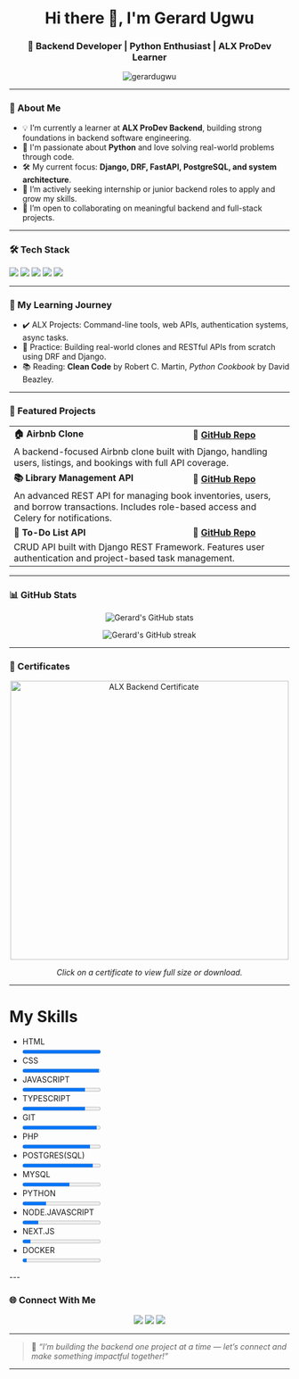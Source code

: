 <h1 align="center">Hi there 👋, I'm Gerard Ugwu</h1>
<h3 align="center">🚀 Backend Developer | Python Enthusiast | ALX ProDev Learner</h3>

<p align="center">
  <img src="https://komarev.com/ghpvc/?username=gerardugwu&label=Profile%20views&color=0e75b6&style=flat" alt="gerardugwu" />
</p>

---

### 🧭 About Me

<ul>
  <li>💡 I’m currently a learner at <strong>ALX ProDev Backend</strong>, building strong foundations in backend software engineering.</li>
  <li>🐍 I'm passionate about <strong>Python</strong> and love solving real-world problems through code.</li>
  <li>🛠️ My current focus: <strong>Django, DRF, FastAPI, PostgreSQL, and system architecture</strong>.</li>
  <li>💼 I’m actively seeking internship or junior backend roles to apply and grow my skills.</li>
  <li>🤝 I’m open to collaborating on meaningful backend and full-stack projects.</li>
</ul>

---

### 🛠️ Tech Stack

<p>
  <img src="https://img.shields.io/badge/Python-3670A0?style=for-the-badge&logo=python&logoColor=fff"/>
  <img src="https://img.shields.io/badge/Django-092E20?style=for-the-badge&logo=django&logoColor=white"/>
  <img src="https://img.shields.io/badge/FastAPI-005571?style=for-the-badge&logo=fastapi"/>
  <img src="https://img.shields.io/badge/PostgreSQL-336791?style=for-the-badge&logo=postgresql&logoColor=white"/>
  <img src="https://img.shields.io/badge/Git-F05032?style=for-the-badge&logo=git&logoColor=white"/>
</p>

---

### 📘 My Learning Journey

<ul>
  <li>✔️ ALX Projects: Command-line tools, web APIs, authentication systems, async tasks.</li>
  <li>🧪 Practice: Building real-world clones and RESTful APIs from scratch using DRF and Django.</li>
  <li>📚 Reading: <strong>Clean Code</strong> by Robert C. Martin, <em>Python Cookbook</em> by David Beazley.</li>
</ul>

---

### 🔭 Featured Projects

<table>
  <tr>
    <td><strong>🏠 Airbnb Clone</strong></td>
    <td><strong>🔗 <a href="https://github.com/gerardugwu/airbnb-clone-project">GitHub Repo</a></strong></td>
  </tr>
  <tr>
    <td colspan="2">A backend-focused Airbnb clone built with Django, handling users, listings, and bookings with full API coverage.</td>
  </tr>

  <tr>
    <td><strong>📚 Library Management API</strong></td>
    <td><strong>🔗 <a href="https://github.com/gerardugwu/library_management">GitHub Repo</a></strong></td>
  </tr>
  <tr>
    <td colspan="2">An advanced REST API for managing book inventories, users, and borrow transactions. Includes role-based access and Celery for notifications.</td>
  </tr>

  <tr>
    <td><strong>📝 To-Do List API</strong></td>
    <td><strong>🔗 <a href="https://github.com/gerardugwu/todo-api">GitHub Repo</a></strong></td>
  </tr>
  <tr>
    <td colspan="2">CRUD API built with Django REST Framework. Features user authentication and project-based task management.</td>
  </tr>
</table>

---

### 📊 GitHub Stats

<p align="center">
  <img src="https://github-readme-stats.vercel.app/api?username=gerardugwu&show_icons=true&theme=tokyonight&count_private=true" alt="Gerard's GitHub stats" />
</p>

<p align="center">
  <img src="https://github-readme-streak-stats.herokuapp.com?user=gerardugwu&theme=tokyonight&date_format=M%20j%5B%2C%20Y%5D" alt="Gerard's GitHub streak" />
</p>

---

### 🏅 Certificates

<p align="center">
  <!-- Example certificate image -->
  <img src="certificates/alx_backend_certificate.png" alt="ALX Backend Certificate" width="500px"/>

  <!-- You can duplicate this for more certificates -->
  <!-- <img src="certificates/another_certificate.png" alt="Another Certificate" width="500px"/> -->
</p>

<p align="center">
  <em>Click on a certificate to view full size or download.</em>
</p>

---
 <div class="section">
            <h1><span>My Skills</span></h1>
            <ul>
                <li>HTML <br />
                    <progress min="0" max="100" value="100"></progress>
                </li>
                </li>
                <li>CSS<br />
                    <progress min="0" max="100" value="98"></progress>
                </li>
                <li>JAVASCRIPT<br />
                    <progress min="0" max="100" value="80"></progress>
                </li>
                <li>TYPESCRIPT<br />
                    <progress min="0" max="100" value="80"></progress>
                </li>
                </li>
                <li>GIT<br />
                    <progress min="0" max="100" value="95"></progress>
                </li>
                </li>
                <li>PHP<br />
                    <progress min="0" max="100" value="87"></progress>
                </li>
                </li>
                <li>POSTGRES(SQL)<br />
                    <progress min="0" max="100" value="90"></progress>
                </li>
                </li>
                <li>MYSQL<br />
                    <progress min="0" max="100" value="60"></progress>
                </li>
                </li>
                <li>PYTHON<br />
                    <progress min="0" max="100" value="30"></progress>
                </li>
                </li>
                <li>NODE.JAVASCRIPT<br />
                    <progress min="0" max="100" value="20"></progress>
                </li>
                </li>
                <li>NEXT.JS<br />
                    <progress min="0" max="100" value="10"></progress>
                </li>
                </li>
                <li>DOCKER<br />
                    <progress min="0" max="100" value="5"></progress>
                </li>
            </ul>
        </div>
---


### 🌐 Connect With Me

<p align="center">
  <a href="mailto:ugwugerard@gmail.com"><img src="https://img.shields.io/badge/Gmail-red?style=for-the-badge&logo=gmail&logoColor=white"/></a>
  <a href="https://www.linkedin.com/in/gerardugwu/"><img src="https://img.shields.io/badge/LinkedIn-blue?style=for-the-badge&logo=linkedin&logoColor=white"/></a>
  <a href="https://twitter.com/gerard_ugwu"><img src="https://img.shields.io/badge/Twitter-1DA1F2?style=for-the-badge&logo=twitter&logoColor=white"/></a>
</p>

---

> 🎯 *“I’m building the backend one project at a time — let’s connect and make something impactful together!”*

---

